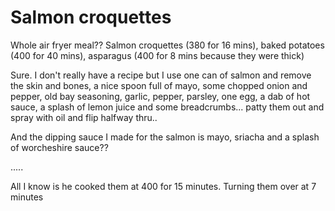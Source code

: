 # Salmon croquettes 

Whole air fryer meal??
Salmon croquettes (380 for 16 mins), 
baked potatoes (400 for 40 mins), 
asparagus (400 for 8 mins because they were thick)

Sure. I don't really have a recipe but I use one can of salmon and remove the skin and bones, a nice spoon full of mayo, some chopped onion and pepper, old bay seasoning, garlic, pepper, parsley, one egg, a dab of hot sauce, a splash of lemon juice and some breadcrumbs... patty them out and spray with oil and flip halfway thru..

And the dipping sauce I made for the salmon is mayo, sriacha and a splash of worcheshire sauce??

.....

All I know is he cooked them at 400 for 15 minutes. Turning them over at 7 minutes
